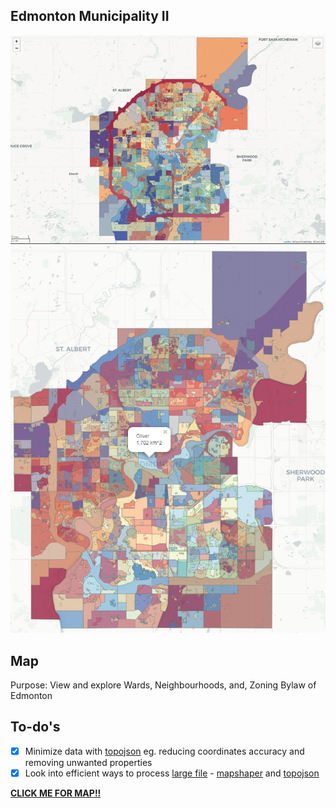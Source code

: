 ## Edmonton Municipality II
![](municipality-responsive.gif)<br/>
![](clickable-map.png)
## Map
Purpose: View and explore Wards, Neighbourhoods, and, Zoning Bylaw of Edmonton

## To-do's
- [x] Minimize data with [topojson](https://github.com/topojson/topojson) eg. reducing coordinates accuracy and removing unwanted properties
- [x] Look into efficient ways to process [large file](https://stackoverflow.com/questions/4158102/loading-large-amount-of-data-into-memory-most-efficient-way-to-do-this) - [mapshaper](https://github.com/mbloch/mapshaper) and [topojson](https://github.com/topojson/topojson) 

[**CLICK ME FOR MAP!!**](https://edmonton-open-data.github.io/Edmonton-Municipality-II/)


